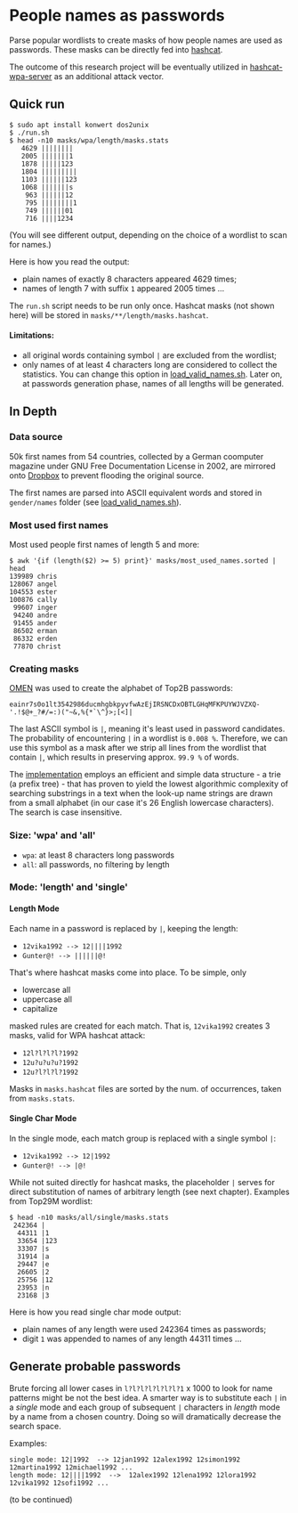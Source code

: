 # People names as passwords

Parse popular wordlists to create masks of how people names are used as passwords. These masks can be directly fed into [hashcat](https://github.com/hashcat/hashcat).

The outcome of this research project will be eventually utilized in [hashcat-wpa-server](https://github.com/dizcza/hashcat-wpa-server) as an additional attack vector.

## Quick run

```
$ sudo apt install konwert dos2unix
$ ./run.sh
$ head -n10 masks/wpa/length/masks.stats
   4629 ||||||||
   2005 |||||||1
   1878 |||||123
   1804 |||||||||
   1103 ||||||123
   1068 |||||||s
    963 ||||||12
    795 ||||||||1
    749 ||||||01
    716 ||||1234
```

(You will see different output, depending on the choice of a wordlist to scan for names.)

Here is how you read the output:
* plain names of exactly 8 characters appeared 4629 times;
* names of length 7 with suffix `1` appeared 2005 times ...

The `run.sh` script needs to be run only once. Hashcat masks (not shown here) will be stored in `masks/**/length/masks.hashcat`.

#### Limitations:

* all original words containing symbol `|` are excluded from the wordlist;
* only names of at least 4 characters long are considered to collect the statistics. You can change this option in [load_valid_names.sh](bash/load_valid_names.sh). Later on, at passwords generation phase, names of all lengths will be generated.


## In Depth

### Data source

50k first names from 54 countries, collected by a German coomputer magazine under GNU Free Documentation License in 2002, are mirrored onto [Dropbox](https://www.dropbox.com/s/l0mskgdp1hsv04n/0717-182.zip) to prevent flooding the original source.

The first names are parsed into ASCII equivalent words and stored in `gender/names` folder (see [load_valid_names.sh](bash/load_valid_names.sh)).


### Most used first names

Most used people first names of length 5 and more:

```
$ awk '{if (length($2) >= 5) print}' masks/most_used_names.sorted | head
139989 chris
128067 angel
104553 ester
100876 cally
 99607 inger
 94240 andre
 91455 ander
 86502 erman
 86332 erden
 77870 christ
```


### Creating masks

[OMEN](https://github.com/RUB-SysSec/OMEN) was used to create the alphabet of Top2B passwords:

```
eainr7s0o1lt3542986ducmhgbkpyvfwAzEjIRSNCDxOBTLGHqMFKPUYWJVZXQ-'.!$@+_?#/=:)("~&,%{*`\^}>;[<]|
```

The last ASCII symbol is `|`, meaning it's least used in password candidates. The probability of encountering `|` in a wordlist is `0.008 %`. Therefore, we can use this symbol as a mask after we strip all lines from the wordlist that contain `|`, which results in preserving approx. `99.9 %` of words.

The [implementation](src/create_masks.py) employs an efficient and simple data structure - a trie (a prefix tree) - that has proven to yield the lowest algorithmic complexity of searching substrings in a text when the look-up name strings are drawn from a small alphabet (in our case it's 26 English lowercase characters). The search is case insensitive.

### Size: 'wpa' and 'all'

* `wpa`: at least 8 characters long passwords
* `all`: all passwords, no filtering by length


### Mode: 'length' and 'single'

#### Length Mode

Each name in a password is replaced by `|`, keeping the length:

* `12vika1992 --> 12||||1992`
* `Gunter@! --> ||||||@!`

That's where hashcat masks come into place. To be simple, only
* lowercase all
* uppercase all
* capitalize

masked rules are created for each match. That is, `12vika1992` creates 3 masks, valid for WPA hashcat attack:

* `12l?l?l?l?1992`
* `12u?u?u?u?1992`
* `12u?l?l?l?1992`

Masks in `masks.hashcat` files are sorted by the num. of occurrences, taken from `masks.stats`.

#### Single Char Mode

In the single mode, each match group is replaced with a single symbol `|`:

* `12vika1992 --> 12|1992`
* `Gunter@! --> |@!`

While not suited directly for hashcat masks, the placeholder `|` serves  for direct substitution of names of arbitrary length (see next chapter). Examples from Top29M wordlist:

```
$ head -n10 masks/all/single/masks.stats
 242364 |
  44311 |1
  33654 |123
  33307 |s
  31914 |a
  29447 |e
  26605 |2
  25756 |12
  23953 |n
  23168 |3
```

Here is how you read single char mode output:

* plain names of any length were used 242364 times as passwords;
* digit `1` was appended to names of any length 44311 times ...


## Generate probable passwords

Brute forcing all lower cases in `l?l?l?l?l?l?l?1` x 1000 to look for name patterns might be not the best idea. A smarter way is to substitute each `|` in a _single_ mode and each group of subsequent `|` characters in _length_ mode by a name from a chosen country. Doing so will dramatically decrease the search space.

Examples:

```
single mode: 12|1992  --> 12jan1992 12alex1992 12simon1992 12martina1992 12michael1992 ...
length mode: 12||||1992  -->  12alex1992 12lena1992 12lora1992 12vika1992 12sofi1992 ...
```

(to be continued)
